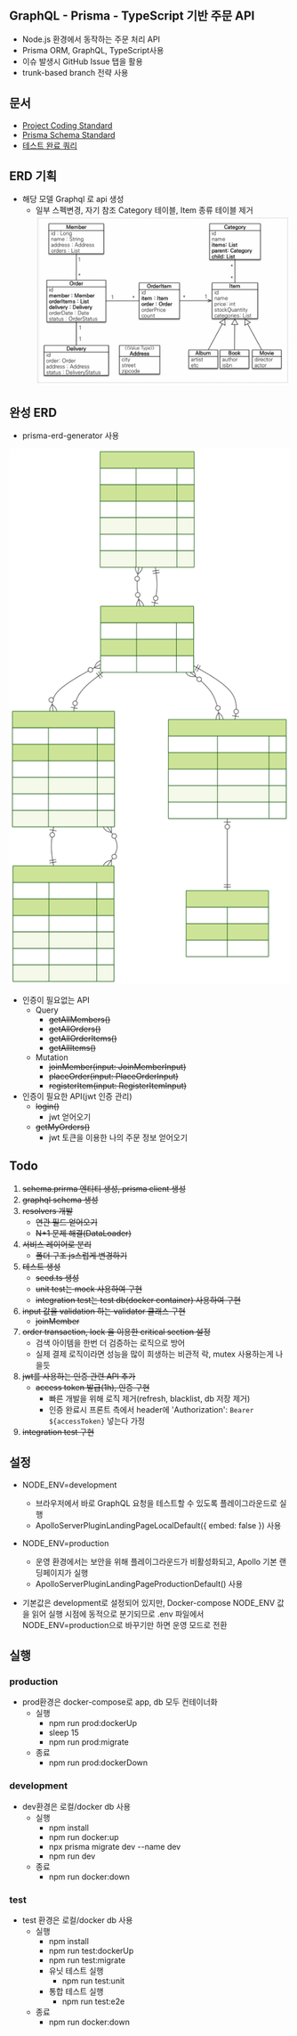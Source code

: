 
## GraphQL - Prisma - TypeScript 기반 주문 API

- Node.js 환경에서 동작하는 주문 처리 API
- Prisma ORM, GraphQL, TypeScript사용
- 이슈 발생시 GitHub Issue 탭을 활용
- trunk-based branch 전략 사용

## 문서

- [Project Coding Standard](docs/ProjectCodingStandard.md)
- [Prisma Schema Standard](docs/PrismaSchemaStandard.md)
- [테스트 완료 쿼리](docs/testCompleteQuery.md)


## ERD 기획
- 해당 모델 Graphql 로 api 생성
    - 일부 스펙변경, 자기 참조 Category 테이블, Item 종류 테이블 제거
![model1](images/model.webp)

## 완성 ERD

- prisma-erd-generator 사용

![model2](prisma/erd/ERD.svg)
- 인증이 필요없는 API
    - Query
        - ~~getAllMembers()~~
        - ~~getAllOrders()~~
        - ~~getAllOrderItems()~~
        - ~~getAllItems()~~
    - Mutation
        - ~~joinMember(input: JoinMemberInput)~~
        - ~~placeOrder(input: PlaceOrderInput)~~
        - ~~registerItem(input: RegisterItemInput)~~
- 인증이 필요한 API(jwt 인증 관리)
    - ~~login()~~
        - jwt 얻어오기
    - ~~getMyOrders()~~
        - jwt 토큰을 이용한 나의 주문 정보 얻어오기

## Todo

1. ~~schema.prirma 엔티티 생성, prisma client 생성~~
2. ~~graphql schema 생성~~
3. ~~resolvers 개발~~
    - ~~연관 필드 얻어오기~~
    - ~~N+1 문제 해결(DataLoader)~~
4. ~~서비스 레이어로 분리~~
    - ~~폴더 구조 js스럽게 변경하기~~
5. ~~테스트 생성~~
    - ~~seed.ts 생성~~
    - ~~unit test는 mock 사용하여 구현~~
    - ~~integration test는 test db(docker container) 사용하여 구현~~
6. ~~input 값을 validation 하는 validator 클래스 구현~~
    - ~~joinMember~~
7. ~~order transaction, lock 을 이용한 critical section 설정~~
    - 검색 아이템을 한번 더 검증하는 로직으로 방어
    - 실제 결제 로직이라면 성능을 많이 희생하는 비관적 락, mutex 사용하는게 나을듯
8. ~~jwt를 사용하는 인증 관련 API 추가~~
    - ~~access token 발급(1h), 인증 구현~~
        - 빠른 개발을 위해 로직 제거(refresh, blacklist, db 저장 제거)
        - 인증 완료시 프론트 측에서 header에 'Authorization': `Bearer ${accessToken}` 넣는다 가정
9. ~~integration test 구현~~
## 설정

- NODE_ENV=development
    - 브라우저에서 바로 GraphQL 요청을 테스트할 수 있도록 플레이그라운드로 실행
    - ApolloServerPluginLandingPageLocalDefault({ embed: false }) 사용

- NODE_ENV=production
    - 운영 환경에서는 보안을 위해 플레이그라운드가 비활성화되고, Apollo 기본 랜딩페이지가 실행
    - ApolloServerPluginLandingPageProductionDefault() 사용

- 기본값은 development로 설정되어 있지만, Docker-compose NODE_ENV 값을 읽어 실행 시점에 동적으로 분기되므로 .env 파일에서 NODE_ENV=production으로 바꾸기만 하면 운영 모드로 전환


## 실행
### production
- prod환경은 docker-compose로 app, db 모두 컨테이너화
    - 실행
        - npm run prod:dockerUp
        - sleep 15
        - npm run prod:migrate
    - 종료
        - npm run prod:dockerDown
### development
- dev환경은 로컬/docker db 사용
    - 실행
        - npm install
        - npm run docker:up
        - npx prisma migrate dev --name dev
        - npm run dev
    - 종료
        - npm run docker:down
### test
- test 환경은 로컬/docker db 사용
    - 실행
        - npm install
        - npm run test:dockerUp
        - npm run test:migrate
        - 유닛 테스트 실행
            - npm run test:unit
        - 통합 테스트 실행
            - npm run test:e2e
    - 종료
        - npm run docker:down